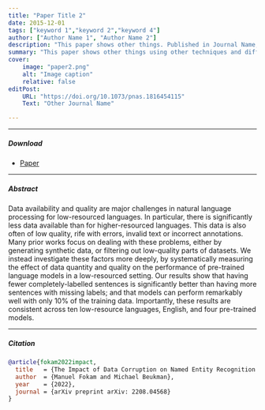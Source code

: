 ```yaml
---
title: "Paper Title 2" 
date: 2015-12-01
tags: ["keyword 1","keyword 2","keyword 4"]
author: ["Author Name 1", "Author Name 2"]
description: "This paper shows other things. Published in Journal Name, 2015." 
summary: "This paper shows other things using other techniques and different data." 
cover:
    image: "paper2.png"
    alt: "Image caption"
    relative: false
editPost:
    URL: "https://doi.org/10.1073/pnas.1816454115"
    Text: "Other Journal Name"

---
```


---

##### Download

+ [Paper](https://arxiv.org/pdf/2208.04568v2.pdf)
<!-- + [Online appendix](appendix1.pdf)
+ [Code and data](https://github.com/pmichaillat/job-rationing) -->

---

##### Abstract

Data availability and quality are major challenges in natural language processing for low-resourced languages. In particular, there is significantly less data available than for higher-resourced languages. This data is also often of low quality, rife with errors, invalid text or incorrect annotations. Many prior works focus on dealing with these problems, either by generating synthetic data, or filtering out low-quality parts of datasets. We instead investigate these factors more deeply, by systematically measuring the effect of data quantity and quality on the performance of pre-trained language models in a low-resourced setting. Our results show that having fewer completely-labelled sentences is significantly better than having more sentences with missing labels; and that models can perform remarkably well with only 10% of the training data. Importantly, these results are consistent across ten low-resource languages, English, and four pre-trained models.

<!-- ---

##### Figure X: Figure caption

![](paper1.png) -->

---

##### Citation

```BibTeX
@article{fokam2022impact,
  title   = {The Impact of Data Corruption on Named Entity Recognition for Low-resourced Languages},
  author  = {Manuel Fokam and Michael Beukman},
  year    = {2022},
  journal = {arXiv preprint arXiv: 2208.04568}
}
```

<!-- ---

##### Related material

+ [Presentation slides](presentation1.pdf)
+ [Dissertation title](https://escholarship.org/uc/item/7jr3m96r) – PhD dissertation on which this paper is based.
+ [Column title](https://cep.lse.ac.uk/pubs/download/cp365.pdf) – Nontechnical column describing the paper. -->

